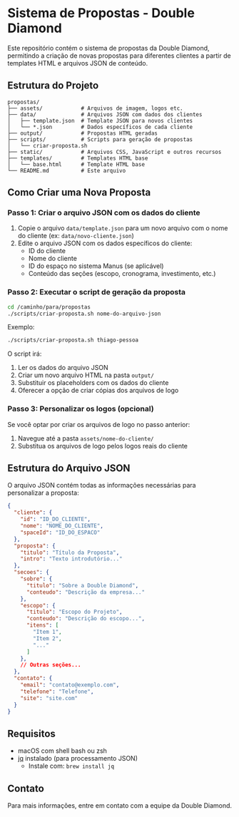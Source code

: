 # Sistema de Propostas - Double Diamond

Este repositório contém o sistema de propostas da Double Diamond, permitindo a criação de novas propostas para diferentes clientes a partir de templates HTML e arquivos JSON de conteúdo.

## Estrutura do Projeto

```
propostas/
├── assets/            # Arquivos de imagem, logos etc.
├── data/              # Arquivos JSON com dados dos clientes
│   ├── template.json  # Template JSON para novos clientes
│   └── *.json         # Dados específicos de cada cliente
├── output/            # Propostas HTML geradas
├── scripts/           # Scripts para geração de propostas
│   └── criar-proposta.sh
├── static/            # Arquivos CSS, JavaScript e outros recursos
├── templates/         # Templates HTML base
│   └── base.html      # Template HTML base
└── README.md          # Este arquivo
```

## Como Criar uma Nova Proposta

### Passo 1: Criar o arquivo JSON com os dados do cliente

1. Copie o arquivo `data/template.json` para um novo arquivo com o nome do cliente (ex: `data/novo-cliente.json`)
2. Edite o arquivo JSON com os dados específicos do cliente:
   - ID do cliente
   - Nome do cliente
   - ID do espaço no sistema Manus (se aplicável)
   - Conteúdo das seções (escopo, cronograma, investimento, etc.)

### Passo 2: Executar o script de geração da proposta

```bash
cd /caminho/para/propostas
./scripts/criar-proposta.sh nome-do-arquivo-json
```

Exemplo:
```bash
./scripts/criar-proposta.sh thiago-pessoa
```

O script irá:
1. Ler os dados do arquivo JSON
2. Criar um novo arquivo HTML na pasta `output/`
3. Substituir os placeholders com os dados do cliente
4. Oferecer a opção de criar cópias dos arquivos de logo

### Passo 3: Personalizar os logos (opcional)

Se você optar por criar os arquivos de logo no passo anterior:
1. Navegue até a pasta `assets/nome-do-cliente/`
2. Substitua os arquivos de logo pelos logos reais do cliente

## Estrutura do Arquivo JSON

O arquivo JSON contém todas as informações necessárias para personalizar a proposta:

```json
{
  "cliente": {
    "id": "ID_DO_CLIENTE",
    "nome": "NOME_DO_CLIENTE",
    "spaceId": "ID_DO_ESPACO"
  },
  "proposta": {
    "titulo": "Título da Proposta",
    "intro": "Texto introdutório..."
  },
  "secoes": {
    "sobre": {
      "titulo": "Sobre a Double Diamond",
      "conteudo": "Descrição da empresa..."
    },
    "escopo": {
      "titulo": "Escopo do Projeto",
      "conteudo": "Descrição do escopo...",
      "itens": [
        "Item 1",
        "Item 2",
        "..."
      ]
    },
    // Outras seções...
  },
  "contato": {
    "email": "contato@exemplo.com",
    "telefone": "Telefone",
    "site": "site.com"
  }
}
```

## Requisitos

- macOS com shell bash ou zsh
- [jq](https://stedolan.github.io/jq/) instalado (para processamento JSON)
  - Instale com: `brew install jq`

## Contato

Para mais informações, entre em contato com a equipe da Double Diamond.
